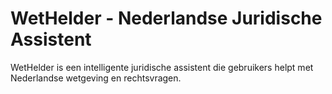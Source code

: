 # WetHelder - Nederlandse Juridische Assistent

<!-- Preview branch - Sidebar removed for testing -->

WetHelder is een intelligente juridische assistent die gebruikers helpt met Nederlandse wetgeving en rechtsvragen.
